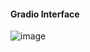 #### Gradio Interface 
![image](https://github.com/user-attachments/assets/7071aba0-ff0e-423a-9436-daa1e495c5d1)
